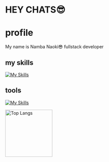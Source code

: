 # HEY CHATS😎
<h1>profile</h1>
My name is Namba Naoki😎
fullstack developer
<h2>my skills</h2>

[![My Skills](https://skillicons.dev/icons?i=dart,ts,flutter,nestjs,nextjs,docker,firebase,gcp,githubactions,nodejs,postgres,prisma&perline=8)](https://skillicons.dev)

<h2>tools</h2>

[![My Skills](https://skillicons.dev/icons?i=figma,vscode,github,postman&perline=8)](https://skillicons.dev)


<p align="left"> 
  <img alt="Top Langs" height="150px" src="https://github-readme-stats.vercel.app/api/top-langs/?username=dev-namba&layout=compact&count_private=true&show_icons=true&theme=onedark" />

<!--
**dev-namba/dev-namba** is a ✨ _special_ ✨ repository because its `README.md` (this file) appears on your GitHub profile.

Here are some ideas to get you started:

- 🔭 I’m currently working on ...
- 🌱 I’m currently learning ...
- 👯 I’m looking to collaborate on ...
- 🤔 I’m looking for help with ...
- 💬 Ask me about ...
- 📫 How to reach me: ...
- 😄 Pronouns: ...
- ⚡ Fun fact: ...
-->
